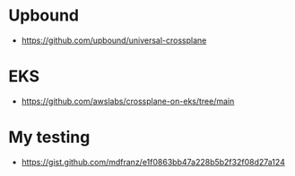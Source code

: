 # Upbound
- https://github.com/upbound/universal-crossplane

# EKS
- https://github.com/awslabs/crossplane-on-eks/tree/main

# My testing
- https://gist.github.com/mdfranz/e1f0863bb47a228b5b2f32f08d27a124
